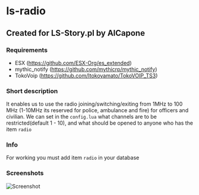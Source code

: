 # ls-radio

## Created for LS-Story.pl by AlCapone

### Requirements
* ESX (https://github.com/ESX-Org/es_extended)
* mythic_notify (https://github.com/mythicrp/mythic_notify)
* TokoVoip (https://github.com/Itokoyamato/TokoVOIP_TS3)

### Short description

It enables us to use the radio joining/switching/exiting from 1MHz to 100 MHz (1-10MHz its reserved for police, ambulance and fire) for officers and civilian. We can set in the `config.lua` what channels are to be restricted(default 1 - 10), and what should be opened to anyone who has the item `radio`

### Info

For working you must add item `radio` in your database

### Screenshots

![Screenshot](https://i.imgur.com/TtcLelA.jpg)
